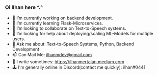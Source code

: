 ### Oi Ilhan here ^.^ 

- 🔭 I’m currently working on backend development.
- 🌱 I’m currently learning Flask-Microservices.
- 👯 I’m looking to collaborate on Text-to-Speech systems.
- 🤔 I’m looking for help about deploying/scaling ML-Models for multiple users.
- 💬 Ask me about: Text-to-Speech Systems, Python, Backend Development
- 📫 Can Mail Me: ilhanmdev@gmail.com
- 📝 I write sometimes: https://ilhanmertalan.medium.com
- 🕹️ I'm generally online in Discord(contact me quickly): ilhan#0441


